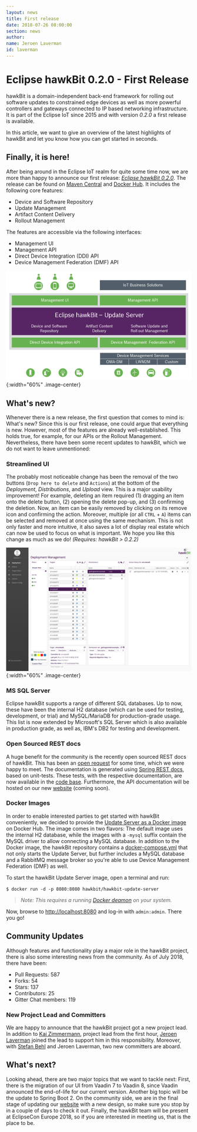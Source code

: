 ```yaml
---
layout: news
title: First release
date: 2018-07-26 08:00:00
section: news
author:
name: Jeroen Laverman
id: laverman
---
```


# Eclipse hawkBit 0.2.0 - First Release

hawkBit is a domain-independent back-end framework for rolling out software updates to constrained edge devices as well 
as more powerful controllers and gateways connected to IP based networking infrastructure. It is part of the Eclipse IoT 
since 2015 and with version _0.2.0_ a first release is available.

In this article, we want to give an overview of the latest highlights of hawkBit and let you know how you can get 
started in seconds.

## Finally, it is here! 

After being around in the Eclipse IoT realm for quite some time now, we are more than happy to announce our first release: 
[_Eclipse hawkBit 0.2.0_](https://projects.eclipse.org/projects/iot.hawkbit/releases/0.2.0). The release can be found on [Maven Central](https://mvnrepository.com/artifact/org.eclipse.hawkbit) 
and [Docker Hub](https://hub.docker.com/r/hawkbit/hawkbit-update-server/). It includes the following core features:

* Device and Software Repository
* Update Management
* Artifact Content Delivery
* Rollout Management

The features are accessible via the following interfaces:

* Management UI
* Management API
* Direct Device Integration (DDI) API
* Device Management Federation (DMF) API

![hawkBit Overview](../img/hawkBit_overview.jpeg){:width="60%" .image-center}


## What's new?

Whenever there is a new release, the first question that comes to mind is: What's new? Since this is our first release, 
one could argue that everything is new. However, most of the features are already well-established. This holds true, for 
example, for our APIs or the Rollout Management. Nevertheless, there have been some recent updates to hawkBit, which we 
do not want to leave unmentioned: 

### Streamlined UI

The probably most noticeable change has been the removal of the two buttons (`Drop here to delete` and `Actions`) at the 
bottom of the _Deployment_, _Distributions_, and _Upload_ view. This is a major usability improvement! For example, 
deleting an item required (1) dragging an item onto the delete button, (2) opening the delete pop-up, and (3) confirming 
the deletion. Now, an item can be easily removed by clicking on its remove icon and confirming the action. Moreover, 
multiple (or all `CTRL` + `A`) items can be selected and removed at once using the same mechanism. This is not  only 
faster and more intuitive, it also saves a lot of display real estate which can now be used to focus on what is important. 
We hope you like this change as much as we do! _(Requires: hawkBit > 0.2.2)_

![Screenshot of improved UI](../img/hawkbit_ui.png){:width="60%" .image-center}

### MS SQL Server

Eclipse hawkBit supports a range of different SQL databases. Up to now, these have been the internal H2 database (which can be 
used for testing, development, or trial) and MySQL/MariaDB for production-grade usage. This list is now extended by 
Microsoft's SQL Server which is also available in production grade, as well as, IBM's DB2 for testing and development.

### Open Sourced REST docs

A huge benefit for the community is the recently open sourced REST docs of hawkBit. This has been an [open request](https://github.com/eclipse/hawkbit/issues/480) 
for some time, which we were happy to meet. The documentation is generated using [Spring REST docs](https://spring.io/projects/spring-restdocs), based on unit-tests. These tests, with the respective documentation, are now available in the [code base](https://github.com/eclipse/hawkbit/pull/688).
 Furthermore, the API documentation will be hosted on our new [website](https://www.eclipse.org/hawkbit/) (coming soon). 


### Docker Images

In order to enable interested parties to get started with hawkBit conveniently, we decided to provide the 
[Update Server as a Docker image](https://hub.docker.com/r/hawkbit/hawkbit-update-server/) on Docker Hub. The image comes 
in two flavors: The default image uses the internal H2 database, while the images with a `-mysql` suffix contain the MySQL 
driver to allow connecting a MySQL database. In addition to the Docker image, the hawkBit repository contains a 
[docker-compose.yml](https://github.com/eclipse/hawkbit/blob/master/hawkbit-runtime/hawkbit-update-server/docker/docker-compose.yml) 
that not only starts the Update Server, but further includes a MySQL database and a RabbitMQ message broker so you're 
able to use Device Management Federation (DMF) as well. 

To start the hawkBit Update Server image, open a terminal and run: 

```
$ docker run -d -p 8080:8080 hawkbit/hawkbit-update-server
```
> _Note: This requires a running [Docker deamon](https://docs.docker.com/install/) on your system._

Now, browse to [http://localhost:8080](http://localhost:8080) and log-in with `admin:admin`. There you go! 

## Community Updates

Although features and functionality play a major role in the hawkBit project, there is also some interesting news from 
the community. As of July 2018, there have been:

* Pull Requests: 587
* Forks: 54
* Stars: 137
* Contributors: 25
* Gitter Chat members: 119

### New Project Lead and Committers

We are happy to announce that the hawkBit project got a new project lead. In addition to 
[Kai Zimmermann](https://projects.eclipse.org/user/6364), project lead from the first hour, 
[Jeroen Laverman](https://projects.eclipse.org/user/10982) joined the lead to support him in this responsibility. 
Moreover, with [Stefan Behl](https://projects.eclipse.org/user/10842) and Jeroen Laverman, two new committers are aboard. 


## What's next?

Looking ahead, there are two major topics that we want to tackle next: First, there is the migration of our UI from Vaadin 
7 to Vaadin 8, since Vaadin announced the end-of-life for our current version. Another big topic will be the update
to Spring Boot 2. On the community side, we are in the final stage of updating our [website](https://www.eclipse.org/hawkbit/)
with a new design, so make sure you stop by in a couple of days to check it out. Finally, the hawkBit team will be 
present at EclipseCon Europe 2018, so if you are interested in meeting us, that is the place to be. 

